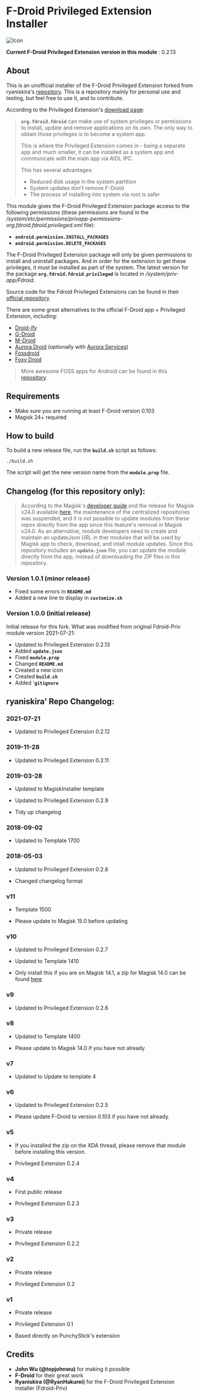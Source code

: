 # F-Droid Privileged Extension Installer

![Icon](module_icon.png)

**Current F-Droid Privileged Extension version in this module** : 0.2.13

## About

This is an unofficial installer of the F-Droid Privileged Extension forked from ryaniskira's [repository](https://github.com/Magisk-Modules-Repo/Fdroid-Priv). This is a repository mainly for personal use and testing, but feel free to use it, and to contribute.

According to the Privileged Extension's [download page](https://f-droid.org/en/packages/org.fdroid.fdroid.privileged/):

> **`org.fdroid.fdroid`** can make use of system privileges or permissions
to install, update and remove applications on its own. The only way to
obtain those privileges is to become a system app.
>
> This is where the Privileged Extension comes in - being a separate app
and much smaller, it can be installed as a system app and communicate
with the main app via AIDL IPC.
>
> This has several advantages:
>
> - Reduced disk usage in the system partition
> - System updates don't remove F-Droid
> - The process of installing into system via root is safer

This module gives the F-Droid Privileged Extension package access to the following permissions (these permissions are found in the */system/etc/permissions/privapp-permissions-org.fdroid.fdroid.privileged.xml* file):
- **`android.permission.INSTALL_PACKAGES`**
- **`android.permission.DELETE_PACKAGES`**

The F-Droid Privileged Extension package will only be given permissions to install and uninstall packages. And in order for the extension to get these privileges, it must be installed as part of the system. The latest version for the package **`org.fdroid.fdroid.privileged`** is located in */system/priv-app/Fdroid*.

Source code for the Fdroid Privileged Extensions can be found in their [official repository](https://gitlab.com/fdroid/privileged-extension).

There are some great alternatives to the official F-Droid app + Privileged Extension, including:
- [Droid-ify](https://github.com/Iamlooker/Droid-ify)
- [G-Droid](https://gitlab.com/gdroid/gdroidclient/)
- [M-Droid](https://github.com/SkyzohKey/M-Droid)
- [Aurora Droid](https://gitlab.com/AuroraOSS/auroradroid) (optionally with [Aurora Services](https://github.com/whyorean/AuroraServices))
- [Fossdroid](https://fossdroid.com/)
- [Foxy Droid](https://github.com/kitsunyan/foxy-droid)

> More awesome FOSS apps for Android can be found in this [repository](https://github.com/offa/android-foss).

## Requirements

- Make sure you are running at least F-Droid version 0.103
- Magisk 24+ required

## How to build

To build a new release file, run the **`build.sh`** script as follows:

```shell
./build.sh
```

The script will get the new version name from the **`module.prop`** file.

## Changelog (for this repository only):

> According to the Magisk's [developer guide](https://topjohnwu.github.io/Magisk/guides.html#magisk-modules) and the release for Magisk v24.0 available [here](https://github.com/topjohnwu/Magisk/releases/tag/v24.0), the maintenance of the centralized repositories was suspended, and it is not possible to update modules from these repos directly from the app since this feature's removal in Magisk v24.0. As an alternative, module developers need to create and maintain an updateJson URL in ther modules that will be used by Magisk app to check, download, and intall module updates. Since this repository includes an **`update.json`** file, you can update the module directly from the app, instead of downloading the ZIP files in this repository.


### Version 1.0.1 (minor release)
- Fixed some errors in **`README.md`**
- Added a new line to display in **`customize.sh`**

### Version 1.0.0 (initial release)

Initial release for this fork. What was modified from original Fdroid-Priv module version 2021-07-21:
- Updated to Privileged Extension 0.2.13
- Added **`update.json`**
- Fixed **`module.prop`**
- Changed **`README.md`**
- Created a new icon
- Created **`build.sh`**
- Added '**`gitignore`**

## ryaniskira' Repo Changelog:

### 2021-07-21

- Updated to Privileged Extension 0.2.12

### 2019-11-28

- Updated to Privileged Extension 0.2.11

### 2019-03-28

- Updated to MagiskInstaller template

- Updated to Privileged Extension 0.2.9

- Tidy up changelog

### 2018-09-02

- Updated to Template 1700

### 2018-05-03

- Updated to Privileged Extension 0.2.8

- Changed changelog format

### v11

- Template 1500

- Please update to Magisk 15.0 before updating

### v10

- Updated to Privileged Extension 0.2.7

- Updated to Template 1410

- Only install this if you are on Magisk 14.1, a zip for Magisk 14.0 can be found [here](https://www.androidfilehost.com/?fid=745849072291676800)

### v9

- Updated to Privileged Extension 0.2.6

### v8

- Updated to Template 1400

- Please update to Magisk 14.0 if you have not already

### v7

- Updated to Update to template 4

### v6

- Updated to Privileged Extension 0.2.5

- Please update F-Droid to version 0.103 if you have not already.

### v5

- If you installed the zip on the XDA thread, please remove that module before installing this version.

- Privileged Extension 0.2.4

### v4

- First public release

- Privileged Extension 0.2.3

### v3

- Private release

- Privileged Extension 0.2.2

### v2

- Private release

- Privileged Extension 0.2


### v1

- Private release

- Privileged Extension 0.1

- Based directly on PunchyStick's extension

## Credits

- **John Wu (@topjohnwu)** for making it possible
- **F-Droid** for their great work
- **Ryaniskira (@RyanHakurei)** for the F-Droid Privileged Extension installer (Fdroid-Priv)
